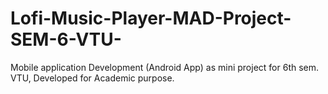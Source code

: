 # Lofi-Music-Player-MAD-Project-SEM-6-VTU-
Mobile application Development (Android App) as mini project for 6th sem. VTU, Developed for Academic purpose.
